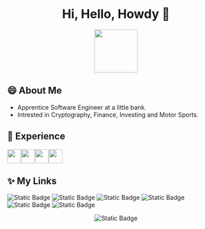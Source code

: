 <h1 align='center'> Hi, Hello, Howdy 👋 </h1></center>

<div id="header" align="center">
  <img src="https://i.giphy.com/media/v1.Y2lkPTc5MGI3NjExbjBzNHBlazF0MXVuY2ZzNjQzc3RxNTc2aWZodG9hcDJ6MGpzbDh5aCZlcD12MV9pbnRlcm5hbF9naWZfYnlfaWQmY3Q9Zw/HzPtbOKyBoBFsK4hyc/giphy.gif" width="100"/>
</div>

## 😄 About Me
- Apprentice Software Engineer at a little bank.
- Intrested in Cryptography, Finance, Investing and Motor Sports.

## 🔭 Experience
<img width ='32px' src ='https://raw.githubusercontent.com/rahulbanerjee26/githubAboutMeGenerator/main/icons/java.svg'><img width ='32px' src ='https://raw.githubusercontent.com/rahulbanerjee26/githubAboutMeGenerator/main/icons/scala.svg'><img width ='32px' src ='https://raw.githubusercontent.com/rahulbanerjee26/githubAboutMeGenerator/main/icons/aws.svg'><img width ='32px' src ='https://raw.githubusercontent.com/rahulbanerjee26/githubAboutMeGenerator/main/icons/html.svg'>

<!--
## 🌱 Learning

## ⚡ Achievements/ Certs
-->
## ✨ My Links
![Static Badge](https://img.shields.io/badge/HackerRank-black?style=for-the-badge&logo=hackerrank&logoSize=auto&label=%20&labelColor=black&color=%2300EA64)
![Static Badge](https://img.shields.io/badge/Leetcode-black?style=for-the-badge&logo=leetcode&logoSize=auto&label=%20&labelColor=black&color=%23FFA116)
![Static Badge](https://img.shields.io/badge/Instagram-black?style=for-the-badge&logo=instagram&logoSize=auto&label=%20&labelColor=black&color=%23E4405F)
![Static Badge](https://img.shields.io/badge/LinkedIn-black?style=for-the-badge&logo=linkedin&logoSize=auto&label=%20&labelColor=black&color=%230A66C2)
![Static Badge](https://img.shields.io/badge/OnlyFans-black?style=for-the-badge&logo=onlyfans&logoSize=auto&label=%20&labelColor=black&color=%2300AFF0)
![Static Badge](https://img.shields.io/badge/CodeForces-black?style=for-the-badge&logo=codeforces&logoSize=auto&label=%20&labelColor=black&color=%231F8ACB)


<div align='center'>
<img alt="Static Badge" src="https://img.shields.io/badge/instagram-black?style=for-the-badge&logo=instagram&logoSize=auto&labelColor=black&color=%23E4405F">
</div>






<!--
**PimeTandas/PimeTandas** is a ✨ _special_ ✨ repository because its `README.md` (this file) appears on your GitHub profile.

Here are some ideas to get you started:

- 🔭 I’m currently working on ...
- 🌱 I’m currently learning ...
- 👯 I’m looking to collaborate on ...
- 🤔 I’m looking for help with ...
- 💬 Ask me about ...
- 📫 How to reach me: ...
- 😄 Pronouns: ...
- ⚡ Fun fact: ...
-->
<!--![lochlomond](https://github.com/user-attachments/assets/203f43c1-9b3a-43de-a3eb-4768bbf0da08)-->


